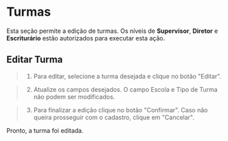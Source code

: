 # Turmas
Esta seção permite a edição de turmas. Os níveis de **Supervisor**, **Diretor** e **Escriturário** estão autorizados para executar esta ação.

## Editar Turma

> 1. Para editar, selecione a turma desejada e clique no botão "Editar".
> <!-- colocar imagem -->
    
> 2. Atualize os campos desejados. O campo Escola e Tipo de Turma não podem ser modificados.
> <!-- colocar imagem -->

> 3. Para finalizar a edição clique no botão "Confirmar". Caso não queira prosseguir com o cadastro, clique em "Cancelar".
> <!-- colocar imagem -->

Pronto, a turma foi editada.
